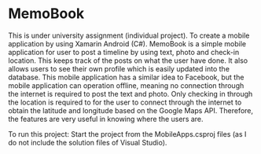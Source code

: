 # MemoBook
This is under university assignment (individual project). To create a mobile application by using Xamarin Android (C#). MemoBook is a simple mobile application for user to post a timeline by using text, photo and check-in location. This keeps track of the posts on what the user have done. It also allows users to see their own profile which is easily updated into the database. This mobile application has a similar idea to Facebook, but the mobile application can operation offline, meaning no connection through the internet is required to post the text and photo. Only checking in through the location is required to for the user to connect through the internet to obtain the latitude and longitude based on the Google Maps API. Therefore, the features are very useful in knowing where the users are.

To run this project:
Start the project from the MobileApps.csproj files (as I do not include the solution files of Visual Studio).
